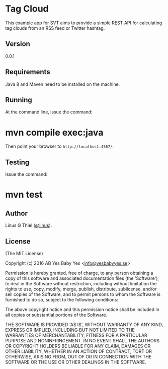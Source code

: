 # Tag Cloud

This example app for SVT aims to provide a simple REST API for calculating tag
clouds from an RSS feed or Twitter hashtag.

## Version

0.0.1

## Requirements

Java 8 and Maven need to be installed on the machine.

## Running

At the command line, issue the command:

  # mvn compile exec:java

Then point your browser to `http://localhost:4567/`.

## Testing

Issue the command:

  # mvn test

## Author

Linus G Thiel ([@linus](https://github.com/linus)).

## License

(The MIT License)

Copyright (c) 2016 AB Yes Baby Yes &lt;info@yesbabyyes.se&gt;

Permission is hereby granted, free of charge, to any person obtaining
a copy of this software and associated documentation files (the
'Software'), to deal in the Software without restriction, including
without limitation the rights to use, copy, modify, merge, publish,
distribute, sublicense, and/or sell copies of the Software, and to
permit persons to whom the Software is furnished to do so, subject to
the following conditions:

The above copyright notice and this permission notice shall be
included in all copies or substantial portions of the Software.

THE SOFTWARE IS PROVIDED 'AS IS', WITHOUT WARRANTY OF ANY KIND,
EXPRESS OR IMPLIED, INCLUDING BUT NOT LIMITED TO THE WARRANTIES OF
MERCHANTABILITY, FITNESS FOR A PARTICULAR PURPOSE AND NONINFRINGEMENT.
IN NO EVENT SHALL THE AUTHORS OR COPYRIGHT HOLDERS BE LIABLE FOR ANY
CLAIM, DAMAGES OR OTHER LIABILITY, WHETHER IN AN ACTION OF CONTRACT,
TORT OR OTHERWISE, ARISING FROM, OUT OF OR IN CONNECTION WITH THE
SOFTWARE OR THE USE OR OTHER DEALINGS IN THE SOFTWARE.
